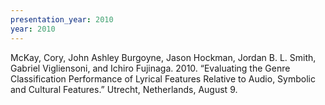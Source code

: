 ```yaml
---
presentation_year: 2010
year: 2010
---
```


McKay, Cory, John Ashley Burgoyne, Jason Hockman, Jordan B. L. Smith, Gabriel Vigliensoni, and Ichiro Fujinaga. 2010. “Evaluating the Genre Classification Performance of Lyrical Features Relative to Audio, Symbolic and Cultural Features.” Utrecht, Netherlands, August 9.